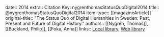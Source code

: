 date:: 2014
extra:: Citation Key: nygrenthomasStatusQuoDigital2014
title:: @nygrenthomasStatusQuoDigital2014
item-type:: [[magazineArticle]]
original-title:: "The Status Quo of Digital Humanities in Sweden: Past, Present and Future of Digital History."
authors:: [[Nygren, Thomas]], [[Buckland, Philip]], [[Foka, Anna]]
links:: [Local library](zotero://select/groups/2386895/items/TJ57L4Q4), [Web library](https://www.zotero.org/groups/2386895/items/TJ57L4Q4)
